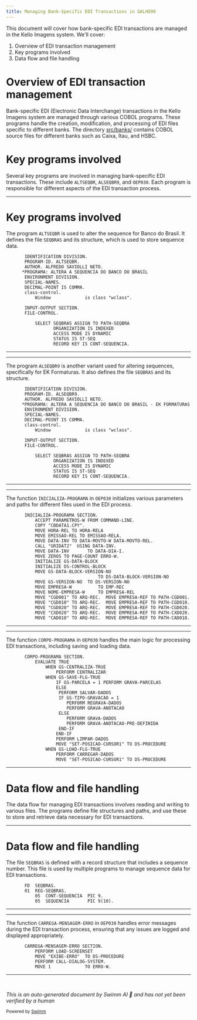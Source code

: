 ```yaml
---
title: Managing Bank-Specific EDI Transactions in GALHO90
---
```

This document will cover how bank-specific EDI transactions are managed in the Kello Imagens system. We'll cover:

1. Overview of EDI transaction management
2. Key programs involved
3. Data flow and file handling

# Overview of EDI transaction management

Bank-specific EDI (Electronic Data Interchange) transactions in the Kello Imagens system are managed through various COBOL programs. These programs handle the creation, modification, and processing of EDI files specific to different banks. The directory <SwmPath>[src/banks/](src/banks/)</SwmPath> contains COBOL source files for different banks such as Caixa, Itau, and HSBC.

# Key programs involved

Several key programs are involved in managing bank-specific EDI transactions. These include <SwmToken path="src/alt/altseqbr.CBL" pos="3:6:6" line-data="       PROGRAM-ID. ALTSEQBR.">`ALTSEQBR`</SwmToken>, <SwmToken path="src/als/alseqbr9.CBL" pos="3:6:6" line-data="       PROGRAM-ID. ALSEQBR9.">`ALSEQBR9`</SwmToken>, and <SwmToken path="src/oep/oep030.cbl" pos="3:6:6" line-data="       PROGRAM-ID. OEP030.">`OEP030`</SwmToken>. Each program is responsible for different aspects of the EDI transaction process.

<SwmSnippet path="/src/alt/altseqbr.CBL" line="2">

---

# Key programs involved

The program <SwmToken path="src/alt/altseqbr.CBL" pos="3:6:6" line-data="       PROGRAM-ID. ALTSEQBR.">`ALTSEQBR`</SwmToken> is used to alter the sequence for Banco do Brasil. It defines the file <SwmToken path="src/alt/altseqbr.CBL" pos="15:3:3" line-data="           SELECT SEQBRAS ASSIGN TO PATH-SEQBRA">`SEQBRAS`</SwmToken> and its structure, which is used to store sequence data.

```cobol
       IDENTIFICATION DIVISION.
       PROGRAM-ID. ALTSEQBR.
       AUTHOR. ALFREDO SAVIOLLI NETO.
      *PROGRAMA: ALTERA A SEQUENCIA DO BANCO DO BRASIL
       ENVIRONMENT DIVISION.
       SPECIAL-NAMES.
       DECIMAL-POINT IS COMMA.
       class-control.
           Window             is class "wclass".

       INPUT-OUTPUT SECTION.
       FILE-CONTROL.

           SELECT SEQBRAS ASSIGN TO PATH-SEQBRA
                  ORGANIZATION IS INDEXED
                  ACCESS MODE IS DYNAMIC
                  STATUS IS ST-SEQ
                  RECORD KEY IS CONT-SEQUENCIA.

```

---

</SwmSnippet>

<SwmSnippet path="/src/als/alseqbr9.CBL" line="2">

---

The program <SwmToken path="src/als/alseqbr9.CBL" pos="3:6:6" line-data="       PROGRAM-ID. ALSEQBR9.">`ALSEQBR9`</SwmToken> is another variant used for altering sequences, specifically for EK Formaturas. It also defines the file <SwmToken path="src/als/alseqbr9.CBL" pos="15:3:3" line-data="           SELECT SEQBRAS ASSIGN TO PATH-SEQBRA">`SEQBRAS`</SwmToken> and its structure.

```cobol
       IDENTIFICATION DIVISION.
       PROGRAM-ID. ALSEQBR9.
       AUTHOR. ALFREDO SAVIOLLI NETO.
      *PROGRAMA: ALTERA A SEQUENCIA DO BANCO DO BRASIL - EK FORMATURAS
       ENVIRONMENT DIVISION.
       SPECIAL-NAMES.
       DECIMAL-POINT IS COMMA.
       class-control.
           Window             is class "wclass".

       INPUT-OUTPUT SECTION.
       FILE-CONTROL.

           SELECT SEQBRAS ASSIGN TO PATH-SEQBRA
                  ORGANIZATION IS INDEXED
                  ACCESS MODE IS DYNAMIC
                  STATUS IS ST-SEQ
                  RECORD KEY IS CONT-SEQUENCIA.

```

---

</SwmSnippet>

<SwmSnippet path="/src/oep/oep030.cbl" line="266">

---

The function <SwmToken path="src/oep/oep030.cbl" pos="266:1:3" line-data="       INICIALIZA-PROGRAMA SECTION.">`INICIALIZA-PROGRAMA`</SwmToken> in <SwmToken path="src/oep/oep030.cbl" pos="3:6:6" line-data="       PROGRAM-ID. OEP030.">`OEP030`</SwmToken> initializes various parameters and paths for different files used in the EDI process.

```cobol
       INICIALIZA-PROGRAMA SECTION.
           ACCEPT PARAMETROS-W FROM COMMAND-LINE.
           COPY "CBDATA1.CPY".
           MOVE HORA-REL TO HORA-RELA
           MOVE EMISSAO-REL TO EMISSAO-RELA.
           MOVE DATA-INV TO DATA-MOVTO-W DATA-MOVTO-REL.
           CALL "GRIDAT2"  USING DATA-INV.
           MOVE DATA-INV       TO DATA-DIA-I.
           MOVE ZEROS TO PAGE-COUNT ERRO-W.
           INITIALIZE GS-DATA-BLOCK
           INITIALIZE DS-CONTROL-BLOCK
           MOVE GS-DATA-BLOCK-VERSION-NO
                                   TO DS-DATA-BLOCK-VERSION-NO
           MOVE GS-VERSION-NO  TO DS-VERSION-NO
           MOVE EMPRESA-W          TO EMP-REC
           MOVE NOME-EMPRESA-W     TO EMPRESA-REL
           MOVE "CGD001" TO ARQ-REC.  MOVE EMPRESA-REF TO PATH-CGD001.
           MOVE "CGD010" TO ARQ-REC.  MOVE EMPRESA-REF TO PATH-CGD010.
           MOVE "CGD020" TO ARQ-REC.  MOVE EMPRESA-REF TO PATH-CGD020.
           MOVE "CXD020" TO ARQ-REC.  MOVE EMPRESA-REF TO PATH-CXD020.
           MOVE "CAD018" TO ARQ-REC.  MOVE EMPRESA-REF TO PATH-CAD018.
```

---

</SwmSnippet>

<SwmSnippet path="/src/oep/oep030.cbl" line="395">

---

The function <SwmToken path="src/oep/oep030.cbl" pos="395:1:3" line-data="       CORPO-PROGRAMA SECTION.">`CORPO-PROGRAMA`</SwmToken> in <SwmToken path="src/oep/oep030.cbl" pos="3:6:6" line-data="       PROGRAM-ID. OEP030.">`OEP030`</SwmToken> handles the main logic for processing EDI transactions, including saving and loading data.

```cobol
       CORPO-PROGRAMA SECTION.
           EVALUATE TRUE
               WHEN GS-CENTRALIZA-TRUE
                   PERFORM CENTRALIZAR
               WHEN GS-SAVE-FLG-TRUE
                   IF GS-PARCELA = 1 PERFORM GRAVA-PARCELAS
                   ELSE
                    PERFORM SALVAR-DADOS
                    IF GS-TIPO-GRAVACAO = 1
                       PERFORM REGRAVA-DADOS
                       PERFORM GRAVA-ANOTACAO
                    ELSE
                       PERFORM GRAVA-DADOS
                       PERFORM GRAVA-ANOTACAO-PRE-DEFINIDA
                    END-IF
                   END-IF
                   PERFORM LIMPAR-DADOS
                   MOVE "SET-POSICAO-CURSOR1" TO DS-PROCEDURE
               WHEN GS-LOAD-FLG-TRUE
                   PERFORM CARREGAR-DADOS
                   MOVE "SET-POSICAO-CURSOR1" TO DS-PROCEDURE
```

---

</SwmSnippet>

# Data flow and file handling

The data flow for managing EDI transactions involves reading and writing to various files. The programs define file structures and paths, and use these to store and retrieve data necessary for EDI transactions.

<SwmSnippet path="/src/alt/altseqbr.CBL" line="25">

---

# Data flow and file handling

The file <SwmToken path="src/alt/altseqbr.CBL" pos="25:3:3" line-data="       FD  SEQBRAS.">`SEQBRAS`</SwmToken> is defined with a record structure that includes a sequence number. This file is used by multiple programs to manage sequence data for EDI transactions.

```cobol
       FD  SEQBRAS.
       01  REG-SEQBRAS.
           05  CONT-SEQUENCIA  PIC 9.
           05  SEQUENCIA       PIC 9(10).
```

---

</SwmSnippet>

<SwmSnippet path="/src/oep/oep030.cbl" line="889">

---

The function <SwmToken path="src/oep/oep030.cbl" pos="889:1:5" line-data="       CARREGA-MENSAGEM-ERRO SECTION.">`CARREGA-MENSAGEM-ERRO`</SwmToken> in <SwmToken path="src/oep/oep030.cbl" pos="3:6:6" line-data="       PROGRAM-ID. OEP030.">`OEP030`</SwmToken> handles error messages during the EDI transaction process, ensuring that any issues are logged and displayed appropriately.

```cobol
       CARREGA-MENSAGEM-ERRO SECTION.
           PERFORM LOAD-SCREENSET
           MOVE "EXIBE-ERRO"  TO DS-PROCEDURE
           PERFORM CALL-DIALOG-SYSTEM.
           MOVE 1             TO ERRO-W.
```

---

</SwmSnippet>

&nbsp;

*This is an auto-generated document by Swimm AI 🌊 and has not yet been verified by a human*

<SwmMeta version="3.0.0" repo-id="Z2l0aHViJTNBJTNBa2VsbG8lM0ElM0Fzd2ltbWlv" repo-name="kello"><sup>Powered by [Swimm](/)</sup></SwmMeta>
